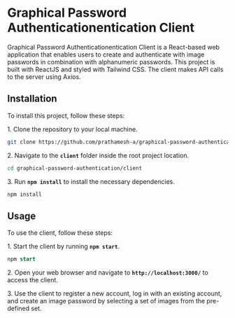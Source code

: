 # Graphical Password Authenticationentication Client

Graphical Password Authenticationentication Client is a React-based web application that enables users to create and authenticate with image passwords in combination with alphanumeric passwords. This project is built with ReactJS and styled with Tailwind CSS. The client makes API calls to the server using Axios.

## Installation
To install this project, follow these steps:

<p>1. Clone the repository to your local machine.</p>

```bash
git clone https://github.com/prathamesh-a/graphical-password-authentication.git
```

<p>2. Navigate to the <b><code>client</code></b> folder inside the root project location.</p>

```bash
cd graphical-password-authentication/client
```

<p>3. Run <b><code>npm install</code></b> to install the necessary dependencies.</p>

```bash
npm install
```

## Usage
To use the client, follow these steps:

<p>1. Start the client by running <b><code>npm start</code></b>.</p>

```sql
npm start
```
<p>2. Open your web browser and navigate to <b><code>http://localhost:3000/</b></code> to access the client.</p>
<p>3. Use the client to register a new account, log in with an existing account, and create an image password by selecting a set of images from the pre-defined set.</p>
